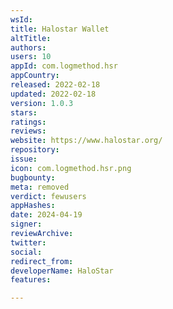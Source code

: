 ```yaml
---
wsId: 
title: Halostar Wallet
altTitle: 
authors: 
users: 10
appId: com.logmethod.hsr
appCountry: 
released: 2022-02-18
updated: 2022-02-18
version: 1.0.3
stars: 
ratings: 
reviews: 
website: https://www.halostar.org/
repository: 
issue: 
icon: com.logmethod.hsr.png
bugbounty: 
meta: removed
verdict: fewusers
appHashes: 
date: 2024-04-19
signer: 
reviewArchive: 
twitter: 
social: 
redirect_from: 
developerName: HaloStar
features: 

---
```


